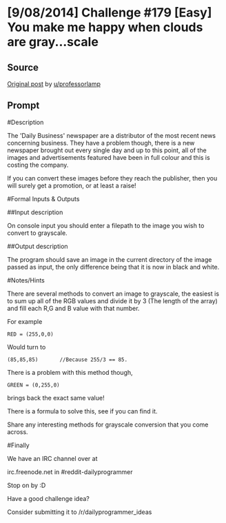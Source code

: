 # [9/08/2014] Challenge #179 [Easy] You make me happy when clouds are gray...scale

## Source

[Original post](https://old.reddit.com/r/dailyprogrammer/comments/2ftcb8/9082014_challenge_179_easy_you_make_me_happy_when/) by [u/professorlamp](https://old.reddit.com/user/professorlamp)

## Prompt

#Description

The 'Daily Business' newspaper are a distributor of the most recent news concerning business. They have a problem though, there is a new newspaper brought out every single day and up to this point, all of the images and advertisements featured have been in full colour and this is costing the company.

If you can convert these images before they reach the publisher, then you will surely get a promotion, or at least a raise!

#Formal Inputs & Outputs

##Input description

On console input you should enter a filepath to the image you wish to convert to grayscale.

##Output description

The program should save an image in the current directory of the image passed as input, the only difference being that it is now in black and white.

#Notes/Hints

There are several methods to convert an image to grayscale, the easiest is to sum up all of the RGB values and divide it by 3 (The length of the array) and fill each R,G and B value with that number.

For example


    RED = (255,0,0)


Would turn to

    (85,85,85)       //Because 255/3 == 85.

There is a problem with this method though,

    GREEN = (0,255,0)

brings back the exact same value!

There is a formula to solve this, see if you can find it.


Share any interesting methods for grayscale conversion that you come across.


#Finally

We have an IRC channel over at


irc.freenode.net in #reddit-dailyprogrammer


Stop on by :D


Have a good challenge idea?

Consider submitting it to /r/dailyprogrammer_ideas
